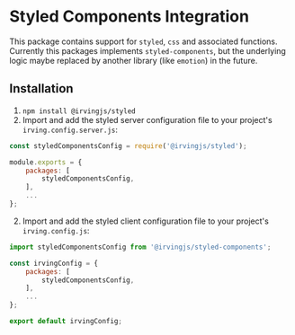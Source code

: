 # Styled Components Integration
This package contains support for `styled`, `css` and associated functions. Currently this packages implements `styled-components`,
but the underlying logic maybe replaced by another library (like `emotion`) in the future.

## Installation
1. `npm install @irvingjs/styled`
2. Import and add the styled server configuration file to your project's `irving.config.server.js`:
```javascript
const styledComponentsConfig = require('@irvingjs/styled');

module.exports = {
    packages: [
        styledComponentsConfig,
    ],
    ...
};
```

2. Import and add the styled client configuration file to your project's `irving.config.js`:
```javascript
import styledComponentsConfig from '@irvingjs/styled-components';

const irvingConfig = {
    packages: [
        styledComponentsConfig,
    ],
    ...
};

export default irvingConfig;
```
